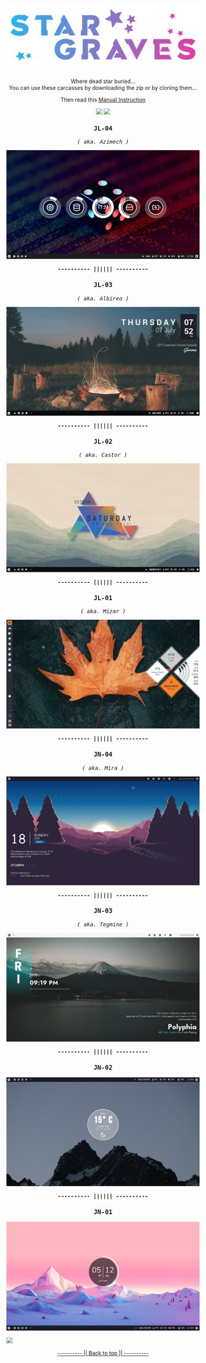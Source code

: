 <a name="readme-top"></a>
<br>
![greetings](/Asset/Head.png)
<br>
<br>

<p align="center">
Where dead star buried... <br>
You can use these carcasses by downloading the zip or by cloning them... <br>
</p>

<p align="center">
Then read this <a href="https://github.com/closebox73/applying-theme">Manual Instruction</a>
</p>

<p align="center">
  <img src="https://img.shields.io/github/repo-size/closebox73/Star_Graves?style=for-the-badge&color=2AB1E8">
  <img src="https://img.shields.io/github/license/closebox73/Star_Graves?style=for-the-badge&color=DD3FA4">
</p>


### <p align="center"><b><samp>JL-04</samp></b></p>
<p align="center"><i><samp>( aka. Azimech )</samp></i></p>

![](/Asset/JL-04.png)

<p align="center"><b><samp>---------- |||||| ----------</samp></b></p>

### <p align="center"><b><samp>JL-03</samp></b></p>
<p align="center"><i><samp>( aka. Albireo )</samp></i></p>

![](/Asset/JL-03.png)

<p align="center"><b><samp>---------- |||||| ----------</samp></b></p>

### <p align="center"><b><samp>JL-02</samp></b></p>
<p align="center"><i><samp>( aka. Castor )</samp></i></p>

![](/Asset/JL-02.jpg)

<p align="center"><b><samp>---------- |||||| ----------</samp></b></p>

### <p align="center"><b><samp>JL-01</samp></b></p>
<p align="center"><i><samp>( aka. Mizar )</samp></i></p>

![](/Asset/JL-01.png)

<p align="center"><b><samp>---------- |||||| ----------</samp></b></p>

### <p align="center"><b><samp>JN-04</samp></b></p>
<p align="center"><i><samp>( aka. Mira )</samp></i></p>

![](/Asset/JN-04.png)

<p align="center"><b><samp>---------- |||||| ----------</samp></b></p>

### <p align="center"><b><samp>JN-03</samp></b></p>
<p align="center"><i><samp>( aka. Tegmine )</samp></i></p>

![](/Asset/JN-03.png)

<p align="center"><b><samp>---------- |||||| ----------</samp></b></p>

### <p align="center"><b><samp>JN-02</samp></b></p>
![](/Asset/JN-02.png)

<p align="center"><b><samp>---------- |||||| ----------</samp></b></p>

### <p align="center"><b><samp>JN-01</samp></b></p>
![](/Asset/JN-01.png)

![](https://api.visitorbadge.io/api/VisitorHit?user=closebox73&repo=Star_Graves&countColor=%232BB2E9)
<p align="center"><a href="#readme-top">---------- || Back to top || ----------</a></p>
